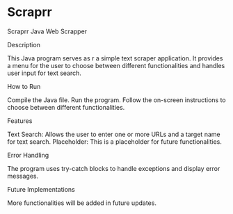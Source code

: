 # Scraprr
Scraprr
Java Web Scrapper 

Description

This Java program serves as r a simple text scraper application. It provides a menu for the user to choose between different functionalities and handles user input for text search.

How to Run

Compile the Java file.
Run the program.
Follow the on-screen instructions to choose between different functionalities.

Features

Text Search: Allows the user to enter one or more URLs and a target name for text search.
Placeholder: This is a placeholder for future functionalities.


Error Handling

The program uses try-catch blocks to handle exceptions and display error messages.

Future Implementations

More functionalities will be added in future updates.

